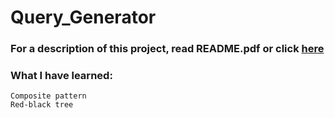 # Query_Generator

### For a description of this project, read README.pdf or click [here](https://github.com/fxnolimit/Query_Generator/blob/master/Requirements.pdf)

### What I have learned:
    Composite pattern
    Red-black tree


